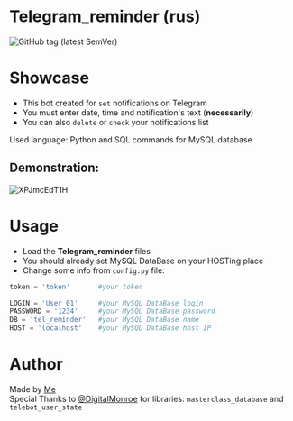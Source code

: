 
# Telegram_reminder (rus)
![GitHub tag (latest SemVer)](https://img.shields.io/github/v/tag/Tooloom/Telegram_reminder?color=%2300b359&label=virsion)
# Showcase
- This bot created for `set` notifications on Telegram
- You must enter date, time and notification's text (**necessarily**)
- You can also `delete` or `check` your notifications list

Used language: Python and SQL commands for MySQL database
## Demonstration:
![XPJmcEdT1H](https://user-images.githubusercontent.com/57460354/119227795-56838080-bb18-11eb-8cd7-de0947c50544.gif)
# Usage
- Load the **Telegram_reminder** files
- You should already set MySQL DataBase on your HOSTing place
- Change some info from `config.py` file:
```py
token = 'token'       #your token

LOGIN = 'User_01'     #your MySQL DataBase login
PASSWORD = '1234'     #your MySQL DataBase password
DB = 'tel_reminder'   #your MySQL DataBase name
HOST = 'localhost'    #your MySQL DataBase host IP
```
# Author
Made by [Me](https://github.com/Tooloom)<br>
Special Thanks to [@DigitalMonroe](https://gitlab.com/DigitalMonroe) for libraries:  `masterclass_database` and `telebot_user_state`
